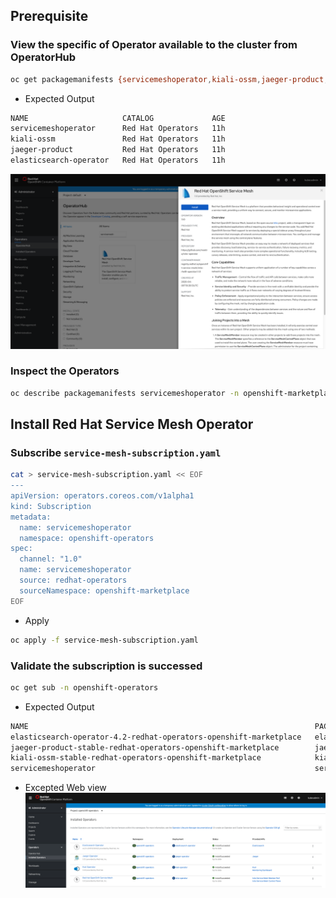 ## Prerequisite
### View the specific of Operator available to the cluster from OperatorHub
```bash
oc get packagemanifests {servicemeshoperator,kiali-ossm,jaeger-product,elasticsearch-operator} -n openshift-marketplace
```

- Expected Output
```bash
NAME                     CATALOG             AGE
servicemeshoperator      Red Hat Operators   11h
kiali-ossm               Red Hat Operators   11h
jaeger-product           Red Hat Operators   11h
elasticsearch-operator   Red Hat Operators   11h
```

![](../images/00-service-mesh-operators.png)

### Inspect the Operators
```bash
oc describe packagemanifests servicemeshoperator -n openshift-marketplace
```

## Install Red Hat Service Mesh Operator

### Subscribe `service-mesh-subscription.yaml`
```bash
cat > service-mesh-subscription.yaml << EOF
---
apiVersion: operators.coreos.com/v1alpha1
kind: Subscription
metadata:
  name: servicemeshoperator
  namespace: openshift-operators
spec:
  channel: "1.0"
  name: servicemeshoperator
  source: redhat-operators
  sourceNamespace: openshift-marketplace
EOF
```

- Apply
```bash
oc apply -f service-mesh-subscription.yaml
```

### Validate the subscription is successed
```bash
oc get sub -n openshift-operators
```

- Expected Output
```bash
NAME                                                                PACKAGE                  SOURCE             CHANNEL
elasticsearch-operator-4.2-redhat-operators-openshift-marketplace   elasticsearch-operator   redhat-operators   4.2
jaeger-product-stable-redhat-operators-openshift-marketplace        jaeger-product           redhat-operators   stable
kiali-ossm-stable-redhat-operators-openshift-marketplace            kiali-ossm               redhat-operators   stable
servicemeshoperator                                                 servicemeshoperator      redhat-operators   1.0
```

- Excepted Web view
![](../images/00-installed-operators.png)


